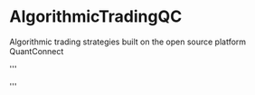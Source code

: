 # AlgorithmicTradingQC
Algorithmic trading strategies built on the open source platform QuantConnect

'''
<script src='https://www.quantconnect.com/terminal/backtest.js?sid=ebb0cabe54808f9fbc046505dee80bcc'></script>
'''
